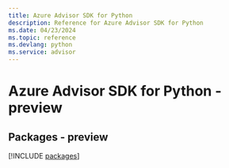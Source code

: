 ```yaml
---
title: Azure Advisor SDK for Python
description: Reference for Azure Advisor SDK for Python
ms.date: 04/23/2024
ms.topic: reference
ms.devlang: python
ms.service: advisor
---
```

# Azure Advisor SDK for Python - preview
## Packages - preview
[!INCLUDE [packages](advisor-index.md)]